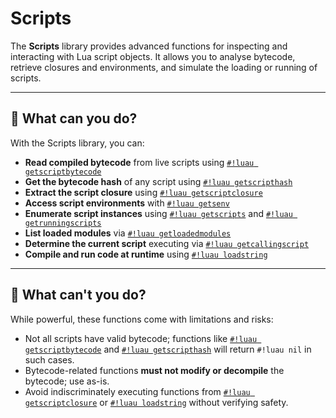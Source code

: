 # Scripts

The **Scripts** library provides advanced functions for inspecting and interacting with Lua script objects. It allows you to analyse bytecode, retrieve closures and environments, and simulate the loading or running of scripts.

---

## 🚦 What can you do?

With the Scripts library, you can:

- **Read compiled bytecode** from live scripts using [`#!luau getscriptbytecode`](./getscriptbytecode.md)
- **Get the bytecode hash** of any script using [`#!luau getscripthash`](./getscripthash.md)
- **Extract the script closure** using [`#!luau getscriptclosure`](./getscriptclosure.md)
- **Access script environments** with [`#!luau getsenv`](./getsenv.md)
- **Enumerate script instances** using [`#!luau getscripts`](./getscripts.md) and [`#!luau getrunningscripts`](./getrunningscripts.md)
- **List loaded modules** via [`#!luau getloadedmodules`](./getloadedmodules.md)
- **Determine the current script** executing via [`#!luau getcallingscript`](./getcallingscript.md)
- **Compile and run code at runtime** using [`#!luau loadstring`](./loadstring.md)

---

## 🚫 What can't you do?

While powerful, these functions come with limitations and risks:

- Not all scripts have valid bytecode; functions like [`#!luau getscriptbytecode`](./getscriptbytecode.md) and [`#!luau getscripthash`](./getscripthash.md) will return `#!luau nil` in such cases.
- Bytecode-related functions **must not modify or decompile** the bytecode; use as-is.
- Avoid indiscriminately executing functions from [`#!luau getscriptclosure`](./getscriptclosure.md) or [`#!luau loadstring`](./loadstring.md) without verifying safety.
